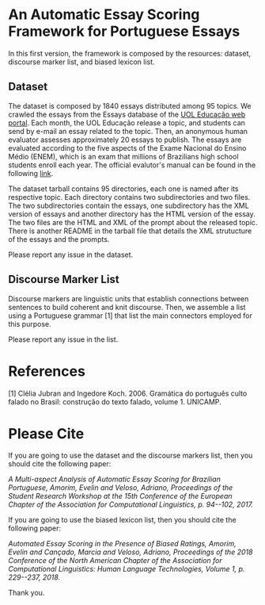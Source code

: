 # An Automatic Essay Scoring Framework for Portuguese Essays


In this first version, the framework is composed by the resources: dataset, discourse marker list, and biased lexicon list.

## Dataset


The dataset is composed by 1840 essays distributed among 95 topics. We crawled the essays from the Essays database of the [UOL Educação web portal](https://educacao.uol.com.br/bancoderedacoes). Each month, the UOL Educação release a topic, and students can send by e-mail an essay related to the topic. Then, an anonymous human evaluator assesses approximately 20 essays to publish. The essays are evaluated according to the five aspects of the  Exame Nacional do Ensino Médio (ENEM), which is an exam that millions of Brazilians high school students enroll each year. The official evalutor's manual can be found in the following [link](http://download.inep.gov.br/educacao_basica/enem/guia_participante/2018/manual_de_redacao_do_enem_2018.pdf).

The dataset tarball contains 95 directories, each one is named after its respective topic. Each directory contains two subdirectories and two files. The two subdirectories contain the essays, one subdirectory has the XML version of essays and another directory has the HTML version of the essay. The two files are the HTML and XML of the prompt about the released topic. There is another README in the tarball file that details the XML strutucture of the essays and the prompts.

Please report any issue in the dataset.

## Discourse Marker List

Discourse markers are linguistic units that establish connections between sentences to build coherent and knit discourse. Then, we assemble a list using a Portuguese grammar 
[1] that list the main connectors employed for this purpose.

Please report any issue in the list.

# References

[1] Clélia Jubran and Ingedore Koch. 2006. Gramática do português culto falado no Brasil: construção do texto falado, volume 1. UNICAMP.

# Please Cite

If you are going to use the dataset and the discourse markers list, then you should cite the following paper:

*A Multi-aspect Analysis of Automatic Essay Scoring for Brazilian Portuguese, Amorim, Evelin and Veloso, Adriano, Proceedings of the Student Research Workshop at the 15th Conference of the European Chapter of the Association for Computational Linguistics, p. 94--102, 2017.*

If you are going to use the biased lexicon list, then you should cite the following paper:

*Automated Essay Scoring in the Presence of Biased Ratings, Amorim, Evelin and Cançado, Marcia and Veloso, Adriano, Proceedings of the 2018 Conference of the North American Chapter of the Association for Computational Linguistics: Human Language Technologies, Volume 1, p. 229--237, 2018.*


Thank you.
